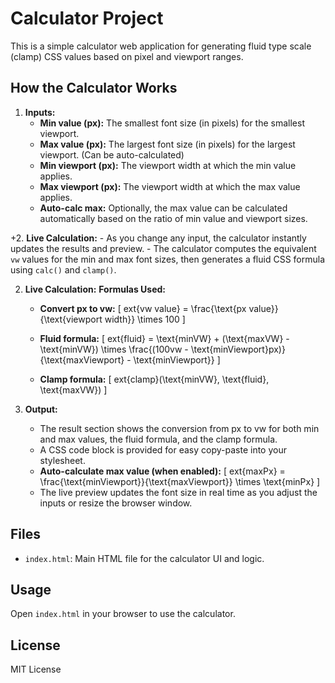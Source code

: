 # Calculator Project

This is a simple calculator web application for generating fluid type scale (clamp) CSS values based on pixel and viewport ranges.

## How the Calculator Works

1. **Inputs:**
	- **Min value (px):** The smallest font size (in pixels) for the smallest viewport.
	- **Max value (px):** The largest font size (in pixels) for the largest viewport. (Can be auto-calculated)
	- **Min viewport (px):** The viewport width at which the min value applies.
	- **Max viewport (px):** The viewport width at which the max value applies.
	- **Auto-calc max:** Optionally, the max value can be calculated automatically based on the ratio of min value and viewport sizes.

+2. **Live Calculation:**
	 - As you change any input, the calculator instantly updates the results and preview.
	 - The calculator computes the equivalent `vw` values for the min and max font sizes, then generates a fluid CSS formula using `calc()` and `clamp()`.

2. **Live Calculation:**
	 **Formulas Used:**

	 - **Convert px to vw:**
		 \[
		 	ext{vw value} = \frac{\text{px value}}{\text{viewport width}} \times 100
		 \]

	 - **Fluid formula:**
		 \[
		 	ext{fluid} = \text{minVW} + (\text{maxVW} - \text{minVW}) \times \frac{(100vw - \text{minViewport}px)}{\text{maxViewport} - \text{minViewport}}
		 \]

	 - **Clamp formula:**
		 \[
		 	ext{clamp}(\text{minVW}, \text{fluid}, \text{maxVW})
		 \]

3. **Output:**
	- The result section shows the conversion from px to vw for both min and max values, the fluid formula, and the clamp formula.
	- A CSS code block is provided for easy copy-paste into your stylesheet.
	 - **Auto-calculate max value (when enabled):**
		 \[
		 	ext{maxPx} = \frac{\text{minViewport}}{\text{maxViewport}} \times \text{minPx}
		 \]
	- The live preview updates the font size in real time as you adjust the inputs or resize the browser window.

## Files
- `index.html`: Main HTML file for the calculator UI and logic.

## Usage
Open `index.html` in your browser to use the calculator.

## License
MIT License
